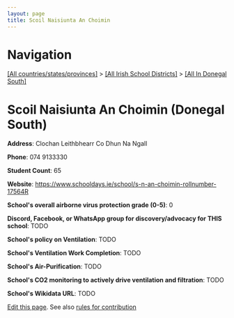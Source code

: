 ```yaml
---
layout: page
title: Scoil Naisiunta An Choimin
---
```

# Navigation

[[All countries/states/provinces]](../../..) > [[All Irish School Districts]](../..) > [[All In Donegal South]](..)

# Scoil Naisiunta An Choimin (Donegal South)

**Address**: Clochan Leithbhearr Co Dhun Na Ngall

**Phone**: 074 9133330

**Student Count**: 65

**Website**: <https://www.schooldays.ie/school/s-n-an-choimin-rollnumber-17564R>

**School's overall airborne virus protection grade (0-5)**: 0

**Discord, Facebook, or WhatsApp group for discovery/advocacy for THIS school**: TODO

**School's policy on Ventilation**: TODO

**School's Ventilation Work Completion**: TODO

**School's Air-Purification**: TODO

**School's CO2 monitoring to actively drive ventilation and filtration**: TODO

**School's Wikidata URL**: TODO


[Edit this page](https://github.com/ventilate-schools/Ireland/edit/main/./Donegal_South/Scoil_Naisiunta_An_Choimin.md). See also [rules for contribution](../../../contribution-rules/)